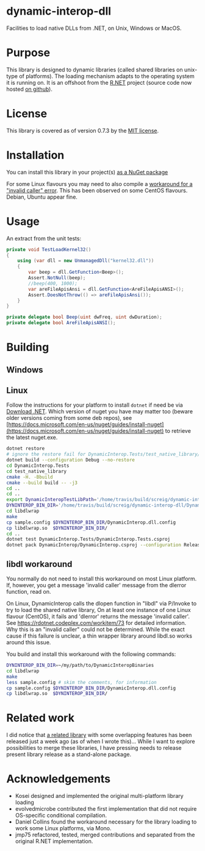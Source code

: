 dynamic-interop-dll
===================

Facilities to load native DLLs from .NET, on Unix, Windows or MacOS.

# Purpose

This library is designed to dynamic libraries (called shared libraries on unix-type of platforms). The loading mechanism adapts to the operating system it is running on. It is an offshoot from the [R.NET](http://rdotnet.codeplex.com) project (source code now hosted [on github](https://github.com/jmp75/rdotnet)). 

# License

This library is covered as of version 0.7.3 by the [MIT license](https://github.com/jmp75/dynamic-interop-dll/blob/3055f27f46d1b794572bcd944eaebbd4f960b9a6/License.txt).

# Installation

You can install this library in your project(s) [as a NuGet package](https://www.nuget.org/packages/DynamicInterop)

For some Linux flavours you may need to also compile a [workaround for a "invalid caller" error](#libdl-workaround). This has been observed on some CentOS flavours. Debian, Ubuntu appear fine.

# Usage

An extract from the unit tests:

```c#
private void TestLoadKernel32()
{
    using (var dll = new UnmanagedDll("kernel32.dll"))
    {
        var beep = dll.GetFunction<Beep>();
        Assert.NotNull(beep);
        //beep(400, 1000);
        var areFileApisAnsi = dll.GetFunction<AreFileApisANSI>();
        Assert.DoesNotThrow(() => areFileApisAnsi());
    }
}

private delegate bool Beep(uint dwFreq, uint dwDuration);
private delegate bool AreFileApisANSI();
```

# Building

## Windows

## Linux

Follow the instructions for your platform to install `dotnet` if need be via [Download .NET](https://www.microsoft.com/net/download). Which version of nuget you have may matter too (beware older versions coming from some deb repos), see [https://docs.microsoft.com/en-us/nuget/guides/install-nuget](https://docs.microsoft.com/en-us/nuget/guides/install-nuget) to retrieve the latest nuget.exe.

```bash
dotnet restore
# ignore the restore fail for DynamicInterop.Tests/test_native_library/test_native_library.vcxproj if you get any
dotnet build --configuration Debug --no-restore
cd DynamicInterop.Tests
cd test_native_library
cmake -H. -Bbuild
cmake --build build -- -j3
cd ..
cd ..
export DynamicInteropTestLibPath='/home/travis/build/screig/dynamic-interop-dll/DynamicInterop.Tests/test_native_library/build'
DYNINTEROP_BIN_DIR='/home/travis/build/screig/dynamic-interop-dll/DynamicInterop/bin/Release/netstandard2.0'
cd libdlwrap
make
cp sample.config $DYNINTEROP_BIN_DIR/DynamicInterop.dll.config
cp libdlwrap.so  $DYNINTEROP_BIN_DIR/
cd ..
dotnet test DynamicInterop.Tests/DynamicInterop.Tests.csproj
dotnet pack DynamicInterop/DynamicInterop.csproj --configuration Release --no-build --no-restore --output nupkgs
```

## libdl workaround

You normally do not need to install this workaround on most Linux platform. If, however, you get a message 'invalid caller' message from the dlerror function, read on.

On Linux, DynamicInterop calls the dlopen function in "libdl" via P/Invoke to try to load the shared native library, On at least one instance of one Linux flavour (CentOS), it fails and 'dlerror' returns the message 'invalid caller'. See https://rdotnet.codeplex.com/workitem/73 for detailed information. Why this is an "invalid caller" could not be determined. While the exact cause if this failure is unclear, a thin wrapper library around libdl.so works around this issue.

You build and install this workaround with the following commands:

```bash
DYNINTEROP_BIN_DIR=~/my/path/to/DynamicInteropBinaries
cd libdlwrap
make
less sample.config # skim the comments, for information
cp sample.config $DYNINTEROP_BIN_DIR/DynamicInterop.dll.config
cp libdlwrap.so  $DYNINTEROP_BIN_DIR/
```

# Related work

I did notice that [a related library](https://github.com/Boyko-Karadzhov/Dynamic-Libraries) with some overlapping features has been released just a week ago (as of when I wrote this)... While I want to explore possibilities to merge these libraries, I have pressing needs to release present library release as a stand-alone package.

# Acknowledgements

* Kosei designed and implemented the original multi-platform library loading
* evolvedmicrobe contributed the first implementation that did not require OS-specific conditional compilation.
* Daniel Collins found the workaround necessary for the library loading to work some Linux platforms, via Mono.
* jmp75 refactored, tested, merged contributions and separated from the original R.NET implementation.
